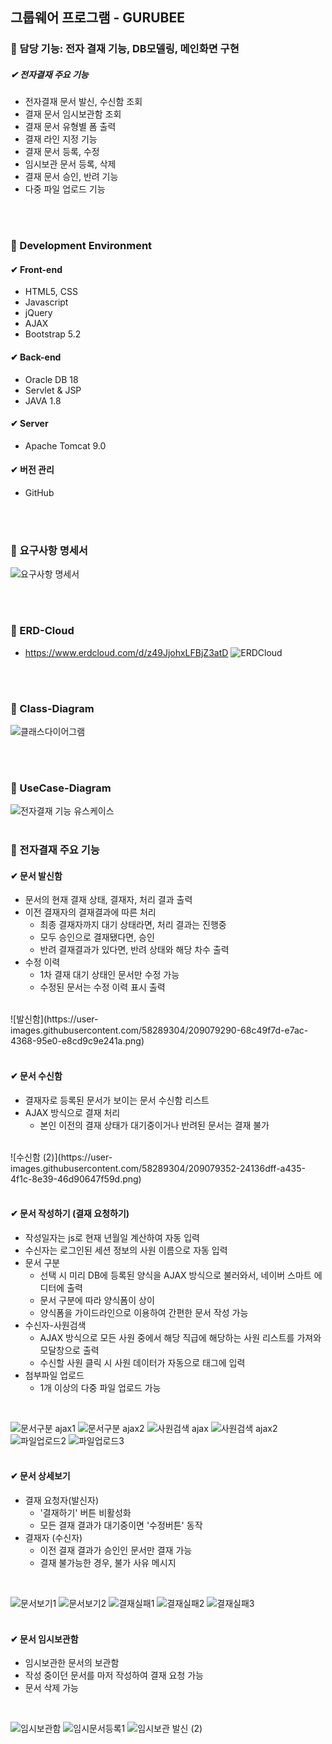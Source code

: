 ##  그룹웨어 프로그램 - GURUBEE


### 📌 담당 기능: 전자 결재 기능, DB모델링, 메인화면 구현
##### ✔ 전자결재 주요 기능
- 전자결재 문서 발신, 수신함 조회
- 결재 문서 임시보관함 조회
- 결재 문서 유형별 폼 출력
- 결재 라인 지정 기능
- 결재 문서 등록, 수정
- 임시보관 문서 등록, 삭제
- 결재 문서 승인, 반려 기능
- 다중 파일 업로드 기능    
<br>
<br>

### 📌 Development Environment
#### ✔ Front-end 
- HTML5, CSS
- Javascript
- jQuery
- AJAX
- Bootstrap 5.2

#### ✔ Back-end
- Oracle DB 18
- Servlet & JSP
- JAVA 1.8

#### ✔ Server
- Apache Tomcat 9.0

#### ✔ 버전 관리
- GitHub    
   
<br>
<br>

### 📌 요구사항 명세서
![요구사항 명세서](https://user-images.githubusercontent.com/58289304/200155627-c58a1b1f-fa0e-461b-9743-91ebf77921ab.PNG)   
   
<br>
<br>
   

### 📌 ERD-Cloud
- https://www.erdcloud.com/d/z49JjohxLFBjZ3atD
![ERDCloud](https://user-images.githubusercontent.com/58289304/200156966-c8e74bf4-0522-418a-96ce-8ebaa4c08fd6.png)  

<br>
<br>
    
### 📌 Class-Diagram
![클래스다이어그램](https://user-images.githubusercontent.com/58289304/200156599-afd643e8-5aa5-4159-831e-d16a21ed39e9.png)     
   
   
<br>
<br>

### 📌 UseCase-Diagram
![전자결재 기능 유스케이스](https://user-images.githubusercontent.com/58289304/200157058-b1b8ff4d-e16a-4351-80bb-5723d61281e6.png)
<br>
<br>

### 📌 전자결재 주요 기능
#### ✔ 문서 발신함
- 문서의 현재 결재 상태, 결재자, 처리 결과 출력
- 이전 결재자의 결재결과에 따른 처리
   -  최종 결재자까지 대기 상태라면, 처리 결과는 진행중
   -  모두 승인으로 결재됐다면, 승인
   -  반려 결재결과가 있다면, 반려 상태와 해당 차수 출력
- 수정 이력
   - 1차 결재 대기 상태인 문서만 수정 가능
   - 수정된 문서는 수정 이력 표시 출력 
<br>
![발신함](https://user-images.githubusercontent.com/58289304/209079290-68c49f7d-e7ac-4368-95e0-e8cd9c9e241a.png)
<br>
<br>

#### ✔ 문서 수신함
- 결재자로 등록된 문서가 보이는 문서 수신함 리스트
- AJAX 방식으로 결재 처리
   - 본인 이전의 결재 상태가 대기중이거나 반려된 문서는 결재 불가
<br>
![수신함 (2)](https://user-images.githubusercontent.com/58289304/209079352-24136dff-a435-4f1c-8e39-46d90647f59d.png)
<br>
<br>

#### ✔ 문서 작성하기 (결재 요청하기)
- 작성일자는 js로 현재 년월일 계산하여 자동 입력
- 수신자는 로그인된 세션 정보의 사원 이름으로 자동 입력
- 문서 구분
   - 선택 시 미리 DB에 등록된 양식을 AJAX 방식으로 불러와서, 네이버 스마트 에디터에 출력
   - 문서 구분에 따라 양식폼이 상이 
   - 양식폼을 가이드라인으로 이용하여 간편한 문서 작성 가능 
- 수신자-사원검색
   - AJAX 방식으로 모든 사원 중에서 해당 직급에 해당하는 사원 리스트를 가져와 모달창으로 출력
   - 수신할 사원 클릭 시 사원 데이터가 자동으로 태그에 입력
- 첨부파일 업로드
   - 1개 이상의 다중 파일 업로드 가능
<br>

![문서구분 ajax1](https://user-images.githubusercontent.com/58289304/209079990-5265c27b-516b-487c-8ef2-7d64a239423e.png)
![문서구분 ajax2](https://user-images.githubusercontent.com/58289304/209080014-a8cf93ba-7a92-4221-a664-81fe849e2b64.png)
![사원검색 ajax](https://user-images.githubusercontent.com/58289304/209080038-accd1c6f-d6b9-45e3-b3d7-4c0c5060ae44.png)
![사원검색 ajax2](https://user-images.githubusercontent.com/58289304/209083526-0d41e08b-db48-4030-9643-ad73e02bd4d4.png)
![파일업로드2](https://user-images.githubusercontent.com/58289304/209080120-d77bc4a2-ed59-4971-9a71-bf416906b5b3.png)
![파일업로드3](https://user-images.githubusercontent.com/58289304/209080139-bef76e7a-6b9b-4a51-915a-6f4ab303db2a.png)
<br>
<br>

#### ✔ 문서 상세보기
- 결재 요청자(발신자)
   - '결재하기' 버튼 비활성화
   - 모든 결재 결과가 대기중이면 '수정버튼' 동작
- 결재자 (수신자) 
   - 이전 결재 결과가 승인인 문서만 결재 가능
   - 결재 불가능한 경우, 불가 사유 메시지 
<br>

![문서보기1](https://user-images.githubusercontent.com/58289304/209079460-1ea4497f-5033-41fe-b696-5a13661ca77a.png)
![문서보기2](https://user-images.githubusercontent.com/58289304/209079504-d366c82f-a216-4a2d-bd68-37f03af53405.png)
![결재실패1](https://user-images.githubusercontent.com/58289304/209079529-0b90c367-7831-4bde-a973-5a65516abf8e.png)
![결재실패2](https://user-images.githubusercontent.com/58289304/209079555-e46498b5-9ecb-4259-9f54-fcfbd632d32c.png)
![결재실패3](https://user-images.githubusercontent.com/58289304/209079575-17d30a3b-b95e-4753-8df9-296f696c77af.png)
<br>
<br>

#### ✔ 문서 임시보관함
- 임시보관한 문서의 보관함
- 작성 중이던 문서를 마저 작성하여 결재 요청 가능
- 문서 삭제 가능
<br>

![임시보관함](https://user-images.githubusercontent.com/58289304/209079704-37e66490-b54e-4e9f-9115-8fe7aaebada9.PNG)
![임시문서등록1](https://user-images.githubusercontent.com/58289304/209079731-8f389b4e-dbe5-49f9-9055-a820151020a2.PNG)
![임시보관 발신 (2)](https://user-images.githubusercontent.com/58289304/209080291-cd42dd66-4b6e-43c8-8b7f-b6b55865e32f.png)
<br>

